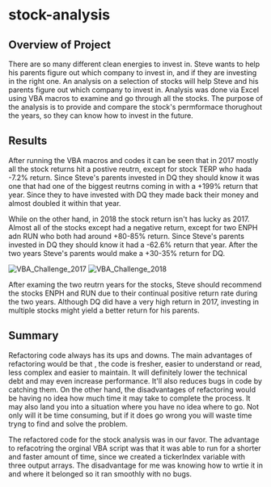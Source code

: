 # stock-analysis

## Overview of Project
There are so many different clean energies to invest in. Steve wants to help his parents figure out which company to invest in, and if they are investing in the right one. An analysis on a selection of stocks will help Steve and his parents figure out which company to invest in. Analysis was done via Excel using VBA macros to examine and go through all the stocks. The purpose of the analysis is to provide and compare the stock's permformace thorughout the years, so they can know how to invest in the future.

## Results
After running the VBA macros and codes it can be seen that in 2017 mostly all the stock returns hit a postive reutrn, except for stock TERP who hada -7.2% return. Since Steve's parents invested in DQ they should know it was one that had one of the biggest reutrns coming in with a +199% return that year. Since they to have invested with DQ they made back their money and almost doubled it within that year. 

While on the other hand, in 2018 the stock return isn't has lucky as 2017. Almost all of the stocks except had a negative return, except for two ENPH adn RUN who both had around +80-85% return. Since Steve's parents invested in DQ they should know it had a -62.6% return that year. After the two years Steve's parents would make a +30-35% return for DQ. 

![VBA_Challenge_2017](https://user-images.githubusercontent.com/89143725/132787875-ecd4bceb-a1be-41eb-970d-218132949d51.png) ![VBA_Challenge_2018](https://user-images.githubusercontent.com/89143725/132787877-ad8267c4-45d2-48de-88f2-27c5bfa5087e.png)

After examing the two reutrn years for the stocks, Steve should recommend the stocks ENPH and RUN due to their continual positive return rate during the two years. Although DQ did have a very high return in 2017, investing in multiple stocks might yield a better return for his parents.  

## Summary
Refactoring code always has its ups and downs. The main advantages of refactoring would be that , the code is fresher, easier to understand or read, less complex and easier to maintain. It will definitely lower the technical debt and may even increase performance. It'll also reduces bugs in code by catching them. On the other hand, the disadvantages of refactoring would be having no idea how much time it may take to complete the process. It may also land you into a situation where you have no idea where to go. Not only will it be time consuming, but if it does go wrong you will waste time tryng to find and solve the problem.

The refactored code for the stock analysis was in our favor. The advantage to refacotring the orginal VBA script was that it was able to run for a shorter and faster amount of time, since we created a tickerIndex variable with three output arrays. The disadvantage for me was knowing how to wrtie it in and where it belonged so it ran smoothly with no bugs. 


